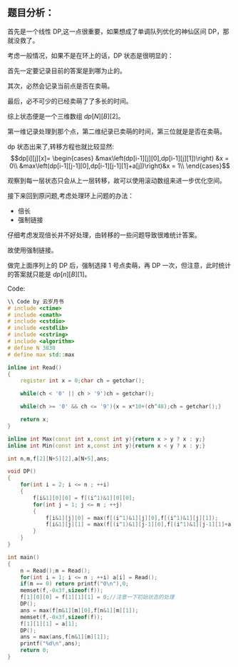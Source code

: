 ## 题目分析：

首先是一个线性 DP,这一点很重要，如果想成了单调队列优化的神仙区间 DP，那就没救了。

考虑一般情况，如果不是在环上的话，DP 状态是很明显的：

首先一定要记录目前的答案是到哪为止的。

其次，必然会记录当前点是否在卖萌。

最后，必不可少的已经卖萌了了多长的时间。

综上状态便是一个三维数组 $dp[N][B][2]$。

第一维记录处理到那个点，第二维纪录已卖萌的时间，第三位就是是否在卖萌。

dp 状态出来了,转移方程也就比较显然:
$$dp[i][j][x]=
\begin{cases}
&max\left(dp[i-1][j][0],dp[i-1][j][1])\right) &x = 0\\
&max\left(dp[i-1][j-1][0],dp[i-1][j-1][1]+a[j])\right)&x = 1\\   
\end{cases}$$

观察到每一层状态只会从上一层转移，故可以使用滚动数组来进一步优化空间。

接下来回到原问题,考虑处理环上问题的办法：
- 倍长
- 强制链接

仔细考虑发现倍长并不好处理，由转移的一些问题导致很难统计答案。

故使用强制链接。

做完上面序列上的 DP 后，强制选择 1 号点卖萌，再 DP 一次，但注意，此时统计的答案就只能是 $dp[n][B][1]$。































Code:
~~~c++
\\ Code by 云岁月书
# include <ctime>
# include <cmath>
# include <cstdio>
# include <cstdlib>
# include <cstring>
# include <algorithm>
# define N 3830
# define max std::max

inline int Read()
{
    register int x = 0;char ch = getchar();

    while(ch < '0' || ch > '9')ch = getchar();

    while(ch >= '0' && ch <= '9'){x = x*10+(ch^48);ch = getchar();}

    return x;
}

inline int Max(const int x,const int y){return x > y ? x : y;}
inline int Min(const int x,const int y){return x < y ? x : y;}

int n,m,f[2][N+5][2],a[N+5],ans;

void DP()
{
    for(int i = 2; i <= n ; ++i)
	{
		f[i&1][0][0] = f[(i^1)&1][0][0];
		for(int j = 1; j <= m ; ++j)
        {
            f[i&1][j][0] = max(f[(i^1)&1][j][0],f[(i^1)&1][j][1]);
            f[i&1][j][1] = max(f[(i^1)&1][j-1][0],f[(i^1)&1][j-1][1]+a[i]);
        }
	}
}

int main()
{
    n = Read();m = Read();
    for(int i = 1; i <= n ; ++i) a[i] = Read();
    if(m == 0) return printf("0\n"),0;
    memset(f,-0x3f,sizeof(f));
    f[1][0][0] = f[1][1][1] = 0;//注意一下初始状态的处理
    DP();
    ans = max(f[n&1][m][0],f[n&1][m][1]);
    memset(f,-0x3f,sizeof(f));
    f[1][1][1] = a[1];
    DP();
    ans = max(ans,f[n&1][m][1]);
    printf("%d\n",ans);
    return 0;
}
~~~